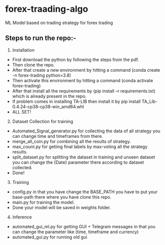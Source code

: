 # forex-traading-algo
ML Model based on trading strategy for forex trading

## Steps to run the repo:-
1) Installation
  -	First download the python by following the steps from the pdf.
  -	Then clone the repo.  
  -	After that create a new environment by hitting a command (conda create -n forex-trading python=3.8)
  -	Then activate this environment by hitting a command (conda activate forex-trading)
  -	After that install all the requirements by (pip install –r requirements.txt) which is already present in the repo.
  -	If problem comes in installing TA-LIB then install it by pip install TA_Lib-0.4.24-cp38-cp38-win_amd64.whl
  -	ALL SET!
 2) Dataset Collection for training
   - Automated_Signal_generator.py for collecting the data of all strategy you can change time and timeframes from there.
   - merge_all_coin.py for combining all the results of strategy.
   - max_count.py for getiing final labels by max-voting all the strategy results.
   - split_dataset.py for splitting the dataset in training and unseen dataset you can change the {Date} parameter there according to dataset collected.
   - Done!
 3) Training
   - config.py in that you have change the BASE_PATH you have to put your base-path there where you have clone this repo.
   - main.py for training the model.
   - Done your model will be saved in weights folder.
 4) Inference
   - automated_gui_ml.py for getting GUI + Telegram messages in that you can change the parameter like (time, timeframe and currency)
   -  automated_gui.py for running old gui 
